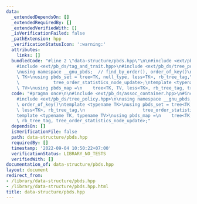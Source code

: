 ```yaml
---
data:
  _extendedDependsOn: []
  _extendedRequiredBy: []
  _extendedVerifiedWith: []
  _isVerificationFailed: false
  _pathExtension: hpp
  _verificationStatusIcon: ':warning:'
  attributes:
    links: []
  bundledCode: "#line 2 \"data-structure/pbds.hpp\"\n\n#include <ext/pb_ds/assoc_container.hpp>\n\
    #include <ext/pb_ds/tag_and_trait.hpp>\n#include <ext/pb_ds/tree_policy.hpp>\n\
    \nusing namespace __gnu_pbds;  // find_by_order(), order_of_key()\ntemplate <typename\
    \ TK>\nusing pbds_set = tree<TK, null_type, less<TK>, rb_tree_tag,\n         \
    \             tree_order_statistics_node_update>;\ntemplate <typename TK, typename\
    \ TV>\nusing pbds_map =\n    tree<TK, TV, less<TK>, rb_tree_tag, tree_order_statistics_node_update>;\n"
  code: "#pragma once\n\n#include <ext/pb_ds/assoc_container.hpp>\n#include <ext/pb_ds/tag_and_trait.hpp>\n\
    #include <ext/pb_ds/tree_policy.hpp>\n\nusing namespace __gnu_pbds;  // find_by_order(),\
    \ order_of_key()\ntemplate <typename TK>\nusing pbds_set = tree<TK, null_type,\
    \ less<TK>, rb_tree_tag,\n                      tree_order_statistics_node_update>;\n\
    template <typename TK, typename TV>\nusing pbds_map =\n    tree<TK, TV, less<TK>,\
    \ rb_tree_tag, tree_order_statistics_node_update>;"
  dependsOn: []
  isVerificationFile: false
  path: data-structure/pbds.hpp
  requiredBy: []
  timestamp: '2022-09-04 10:50:22+07:00'
  verificationStatus: LIBRARY_NO_TESTS
  verifiedWith: []
documentation_of: data-structure/pbds.hpp
layout: document
redirect_from:
- /library/data-structure/pbds.hpp
- /library/data-structure/pbds.hpp.html
title: data-structure/pbds.hpp
---
```

